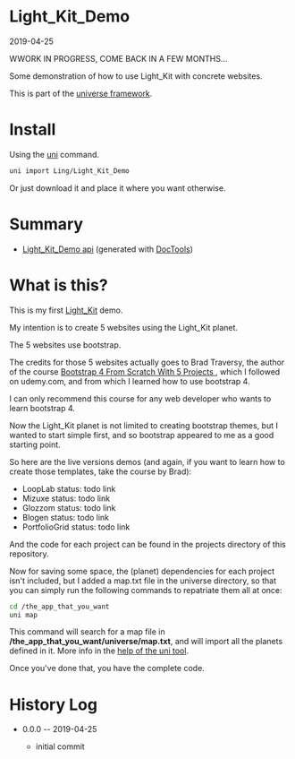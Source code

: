 Light_Kit_Demo
===========
2019-04-25


WWORK IN PROGRESS, COME BACK IN A FEW MONTHS...



Some demonstration of how to use Light_Kit with concrete websites.


This is part of the [universe framework](https://github.com/karayabin/universe-snapshot).


Install
==========
Using the [uni](https://github.com/lingtalfi/universe-naive-importer) command.
```bash
uni import Ling/Light_Kit_Demo
```

Or just download it and place it where you want otherwise.






Summary
===========
- [Light_Kit_Demo api](https://github.com/lingtalfi/Light_Kit_Demo/blob/master/doc/api/Ling/Light_Kit_Demo.md) (generated with [DocTools](https://github.com/lingtalfi/DocTools))



What is this?
============

This is my first [Light_Kit](https://github.com/lingtalfi/Light_Kit) demo.


My intention is to create 5 websites using the Light_Kit planet.

The 5 websites use bootstrap.


The credits for those 5 websites actually goes to Brad Traversy, the author of the course [Bootstrap 4 From Scratch With 5 Projects ](https://www.udemy.com/bootstrap-4-from-scratch-with-5-projects/),
which I followed on udemy.com, and from which I learned how to use bootstrap 4. 

I can only recommend this course for any web developer who wants to learn bootstrap 4.

Now the Light_Kit planet is not limited to creating bootstrap themes, but I wanted to start simple first, and so bootstrap appeared to me as a good starting point.


So here are the live versions demos (and again, if you want to learn how to create those templates, take the course by Brad):

- LoopLab           status: todo link  
- Mizuxe            status: todo link
- Glozzom           status: todo link
- Blogen            status: todo link
- PortfolioGrid     status: todo link



And the code for each project can be found in the projects directory of this repository.

Now for saving some space, the (planet) dependencies for each project isn't included, but I added a map.txt file in the universe directory,
so that you can simply run the following commands to repatriate them all at once: 


```bash
cd /the_app_that_you_want
uni map
```

This command will search for a map file in **/the_app_that_you_want/universe/map.txt**, and will import all the planets
defined in it. More info in the [help of the uni tool](https://github.com/lingtalfi/Uni2#help).

Once you've done that, you have the complete code.






History Log
=============

- 0.0.0 -- 2019-04-25

    - initial commit